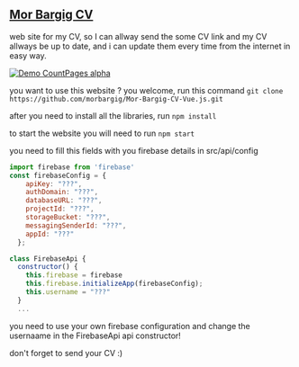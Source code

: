 ## [Mor Bargig CV](https://mor-bargig-cv.herokuapp.com)

web site for my CV, so I can allway send the some CV link and my CV allways be up to date,
and i can update them every time from the internet in easy way.

[![Demo CountPages alpha](https://media.giphy.com/media/ReVsLYJBNg60DrEi8j/giphy.gif)](https://www.youtube.com/watch?v=AYlr8CLW-RA)

you want to use this website ? you welcome, run this command `git clone https://github.com/morbargig/Mor-Bargig-CV-Vue.js.git`

after you need to install all the libraries, run `npm install`

to start the website you will need to run `npm start`

you need to fill this fields with you firebase details 
in src/api/config
```javascript
import firebase from 'firebase'
const firebaseConfig = {
    apiKey: "???",
    authDomain: "???",
    databaseURL: "???",
    projectId: "???",
    storageBucket: "???",
    messagingSenderId: "???",
    appId: "???"
  };

class FirebaseApi {
  constructor() {
    this.firebase = firebase
    this.firebase.initializeApp(firebaseConfig);
    this.username = "???"
  }
  ...
```

you need to use your own firebase configuration and change the usernaame in the FirebaseApi api constructor!

don't forget to send your CV :)


